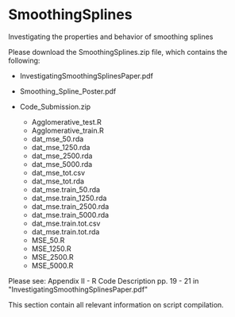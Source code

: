 # SmoothingSplines
Investigating the properties and behavior of smoothing splines

Please download the SmoothingSplines.zip file, which contains the following:

- InvestigatingSmoothingSplinesPaper.pdf

- Smoothing_Spline_Poster.pdf

- Code_Submission.zip

  - Agglomerative_test.R
  - Agglomerative_train.R
  - dat_mse_50.rda
  - dat_mse_1250.rda
  - dat_mse_2500.rda
  - dat_mse_5000.rda
  - dat_mse_tot.csv
  - dat_mse_tot.rda
  - dat_mse.train_50.rda
  - dat_mse.train_1250.rda
  - dat_mse.train_2500.rda
  - dat_mse.train_5000.rda
  - dat_mse.train.tot.csv
  - dat_mse.train.tot.rda
  - MSE_50.R
  - MSE_1250.R
  - MSE_2500.R
  - MSE_5000.R
  
Please see: Appendix II - R Code Description pp. 19 - 21 in "InvestigatingSmoothingSplinesPaper.pdf"

This section contain all relevant information on script compilation.
